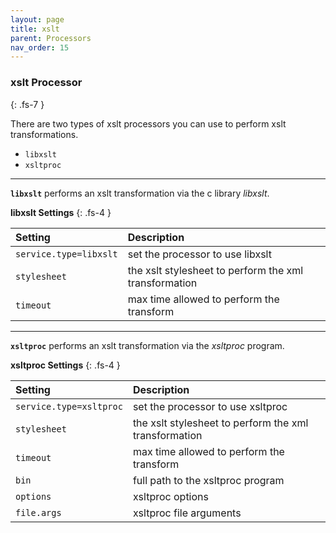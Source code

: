 ```yaml
---
layout: page
title: xslt
parent: Processors
nav_order: 15
---
```


### xslt Processor
{: .fs-7 }

There are two types of xslt processors you can use to perform xslt transformations.

* `libxslt`
* `xsltproc`

---

**`libxslt`** performs an xslt transformation via the c library *libxslt*.

**libxslt Settings**
{: .fs-4 }


| **Setting**                   | **Description**           |
|:------------------------------|:--------------------------|
| `service.type=libxslt`        | set the processor to use libxslt |
| `stylesheet`                  | the xslt stylesheet to perform the xml transformation |
| `timeout`                     | max time allowed to perform the transform |

---

**`xsltproc`** performs an xslt transformation via the *xsltproc* program.

**xsltproc Settings**
{: .fs-4 }


| **Setting**                   | **Description**           |
|:------------------------------|:--------------------------|
| `service.type=xsltproc`       | set the processor to use xsltproc |
| `stylesheet`                  | the xslt stylesheet to perform the xml transformation |
| `timeout`                     | max time allowed to perform the transform |
| `bin`                         | full path to the xsltproc program |
| `options`                     | xsltproc options|
| `file.args`                   | xsltproc file arguments |
